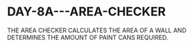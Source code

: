 # DAY-8A---AREA-CHECKER
THE AREA CHECKER CALCULATES THE AREA OF A WALL AND DETERMINES THE AMOUNT OF PAINT CANS REQUIRED.
